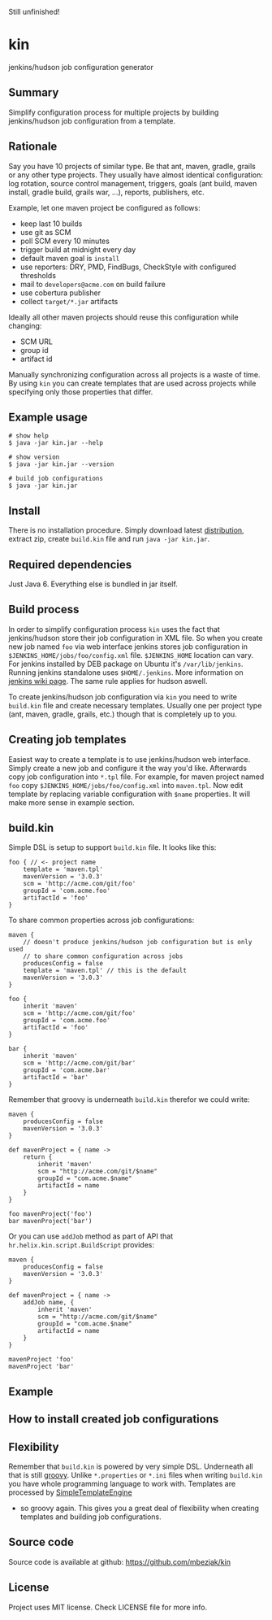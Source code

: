 Still unfinished!

# kin
jenkins/hudson job configuration generator

## Summary
Simplify configuration process for multiple projects by building jenkins/hudson
job configuration from a template.

## Rationale
Say you have 10 projects of similar type. Be that ant, maven, gradle, grails or
any other type projects. They usually have almost identical configuration: log
rotation, source control management, triggers, goals (ant build, maven install,
gradle build, grails war, ...), reports, publishers, etc.

Example, let one maven project be configured as follows:

 * keep last 10 builds
 * use git as SCM
 * poll SCM every 10 minutes
 * trigger build at midnight every day
 * default maven goal is `install`
 * use reporters: DRY, PMD, FindBugs, CheckStyle with configured thresholds
 * mail to `developers@acme.com` on build failure
 * use cobertura publisher
 * collect `target/*.jar` artifacts

Ideally all other maven projects should reuse this configuration while changing:

 * SCM URL
 * group id
 * artifact id

Manually synchronizing configuration across all projects is a waste of time. By
using `kin` you can create templates that are used across projects while
specifying only those properties that differ.

## Example usage

    # show help
    $ java -jar kin.jar --help

    # show version
    $ java -jar kin.jar --version

    # build job configurations
    $ java -jar kin.jar

## Install
There is no installation procedure. Simply download latest
[distribution](https://github.com/mbezjak/kin/downloads), extract zip, create
`build.kin` file and run `java -jar kin.jar`.

## Required dependencies
Just Java 6. Everything else is bundled in jar itself.

## Build process
In order to simplify configuration process `kin` uses the fact that
jenkins/hudson store their job configuration in XML file. So when you create new
job named `foo` via web interface jenkins stores job configuration in
`$JENKINS_HOME/jobs/foo/config.xml` file. `$JENKINS_HOME` location can vary. For
jenkins installed by DEB package on Ubuntu it's `/var/lib/jenkins`. Running
jenkins standalone uses `$HOME/.jenkins`. More information on [jenkins wiki
page](https://wiki.jenkins-ci.org/display/JENKINS/Administering+Jenkins). The
same rule applies for hudson aswell.

To create jenkins/hudson job configuration via `kin` you need to write
`build.kin` file and create necessary templates. Usually one per project type
(ant, maven, gradle, grails, etc.) though that is completely up to you.

## Creating job templates
Easiest way to create a template is to use jenkins/hudson web interface. Simply
create a new job and configure it the way you'd like. Afterwards copy job
configuration into `*.tpl` file. For example, for maven project named `foo` copy
`$JENKINS_HOME/jobs/foo/config.xml` into `maven.tpl`. Now edit template by
replacing variable configuration with `$name` properties. It will make more
sense in example section.

## build.kin
Simple DSL is setup to support `build.kin` file. It looks like this:

    foo { // <- project name
        template = 'maven.tpl'
        mavenVersion = '3.0.3'
        scm = 'http://acme.com/git/foo'
        groupId = 'com.acme.foo'
        artifactId = 'foo'
    }

To share common properties across job configurations:

    maven {
        // doesn't produce jenkins/hudson job configuration but is only used
        // to share common configuration across jobs
        producesConfig = false
        template = 'maven.tpl' // this is the default
        mavenVersion = '3.0.3'
    }

    foo {
        inherit 'maven'
        scm = 'http://acme.com/git/foo'
        groupId = 'com.acme.foo'
        artifactId = 'foo'
    }

    bar {
        inherit 'maven'
        scm = 'http://acme.com/git/bar'
        groupId = 'com.acme.bar'
        artifactId = 'bar'
    }

Remember that groovy is underneath `build.kin` therefor we could write:

    maven {
        producesConfig = false
        mavenVersion = '3.0.3'
    }

    def mavenProject = { name ->
        return {
            inherit 'maven'
            scm = "http://acme.com/git/$name"
            groupId = "com.acme.$name"
            artifactId = name
        }
    }

    foo mavenProject('foo')
    bar mavenProject('bar')

Or you can use `addJob` method as part of API that
`hr.helix.kin.script.BuildScript` provides:

    maven {
        producesConfig = false
        mavenVersion = '3.0.3'
    }

    def mavenProject = { name ->
        addJob name, {
            inherit 'maven'
            scm = "http://acme.com/git/$name"
            groupId = "com.acme.$name"
            artifactId = name
        }
    }

    mavenProject 'foo'
    mavenProject 'bar'

## Example


## How to install created job configurations


## Flexibility
Remember that `build.kin` is powered by very simple DSL. Underneath all that is
still [groovy](http://groovy.codehaus.org). Unlike `*.properties` or `*.ini`
files when writing `build.kin` you have whole programming language to work with.
Templates are processed by
[SimpleTemplateEngine](http://groovy.codehaus.org/api/groovy/text/SimpleTemplateEngine.html)
- so groovy again. This gives you a great deal of flexibility when creating
templates and building job configurations.

## Source code
Source code is available at github: https://github.com/mbezjak/kin

## License
Project uses MIT license. Check LICENSE file for more info.
